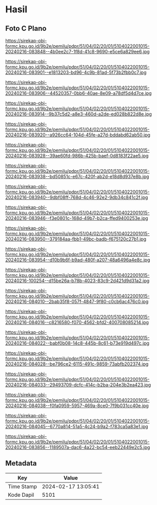 # Hasil

## Foto C Plano

https://sirekap-obj-formc.kpu.go.id/9b2e/pemilu/pdpr/51/04/02/20/01/5104022001015-20240216-083848--4b0ee2c7-1f8d-41c8-9690-e5ce6a829ee6.jpg

https://sirekap-obj-formc.kpu.go.id/9b2e/pemilu/pdpr/51/04/02/20/01/5104022001015-20240216-083901--e1813203-bd96-4c9b-81ad-5f73b2fbb0c7.jpg

https://sirekap-obj-formc.kpu.go.id/9b2e/pemilu/pdpr/51/04/02/20/01/5104022001015-20240216-083906--44520357-0bb6-40ae-8e09-a78df5d4d7ce.jpg

https://sirekap-obj-formc.kpu.go.id/9b2e/pemilu/pdpr/51/04/02/20/01/5104022001015-20240216-083914--9b37c5d2-a8e3-460d-a2de-ed028b822d8e.jpg

https://sirekap-obj-formc.kpu.go.id/9b2e/pemilu/pdpr/51/04/02/20/01/5104022001015-20240216-083920--a926cc64-104d-45fe-a27d-bddabd62ab50.jpg

https://sirekap-obj-formc.kpu.go.id/9b2e/pemilu/pdpr/51/04/02/20/01/5104022001015-20240216-083928--39ae60fd-986b-425b-baef-0d8183f22ae5.jpg

https://sirekap-obj-formc.kpu.go.id/9b2e/pemilu/pdpr/51/04/02/20/01/5104022001015-20240216-083938--bd50851c-e67c-420f-ab2d-e18d8d937e8b.jpg

https://sirekap-obj-formc.kpu.go.id/9b2e/pemilu/pdpr/51/04/02/20/01/5104022001015-20240216-083940--9dbf08ff-768d-4c46-92e2-9db34c841c2f.jpg

https://sirekap-obj-formc.kpu.go.id/9b2e/pemilu/pdpr/51/04/02/20/01/5104022001015-20240216-083946--f3e0801c-168d-49b7-b2ca-ffed9400253e.jpg

https://sirekap-obj-formc.kpu.go.id/9b2e/pemilu/pdpr/51/04/02/20/01/5104022001015-20240216-083950--379184aa-fbb1-49bc-badb-f675120c27b1.jpg

https://sirekap-obj-formc.kpu.go.id/9b2e/pemilu/pdpr/51/04/02/20/01/5104022001015-20240216-083954--d10b9b6f-b9ad-480f-a207-48a6496a4e8c.jpg

https://sirekap-obj-formc.kpu.go.id/9b2e/pemilu/pdpr/51/04/02/20/01/5104022001015-20240216-100254--d15be26a-b78b-4023-83c9-2d421d9d31a2.jpg

https://sirekap-obj-formc.kpu.go.id/9b2e/pemilu/pdpr/51/04/02/20/01/5104022001015-20240216-084010--2bab35f8-057f-4847-9f80-c0cb6ac476c0.jpg

https://sirekap-obj-formc.kpu.go.id/9b2e/pemilu/pdpr/51/04/02/20/01/5104022001015-20240216-084016--c8216580-f070-4562-bfd2-400708085214.jpg

https://sirekap-obj-formc.kpu.go.id/9b2e/pemilu/pdpr/51/04/02/20/01/5104022001015-20240216-084022--babf0b08-14c8-445b-8c61-b73e919d497c.jpg

https://sirekap-obj-formc.kpu.go.id/9b2e/pemilu/pdpr/51/04/02/20/01/5104022001015-20240216-084028--be796ce2-6115-491c-9859-73abfb202374.jpg

https://sirekap-obj-formc.kpu.go.id/9b2e/pemilu/pdpr/51/04/02/20/01/5104022001015-20240216-084033--29493709-dcfc-414c-b2ba-204e3b2ea423.jpg

https://sirekap-obj-formc.kpu.go.id/9b2e/pemilu/pdpr/51/04/02/20/01/5104022001015-20240216-084038--f0fa0959-5957-469a-8ce0-7f9b031cc40e.jpg

https://sirekap-obj-formc.kpu.go.id/9b2e/pemilu/pdpr/51/04/02/20/01/5104022001015-20240216-084045--6770a814-51a5-4c24-b9a2-f783ca5a83e1.jpg

https://sirekap-obj-formc.kpu.go.id/9b2e/pemilu/pdpr/51/04/02/20/01/5104022001015-20240216-083856--1189507a-dac6-4a22-bc54-eeb22449e2c5.jpg


## Metadata

| Key        | Value               |
| ---------- | ------------------- |
| Time Stamp | 2024-02-17 13:05:41 |
| Kode Dapil | 5101                |



